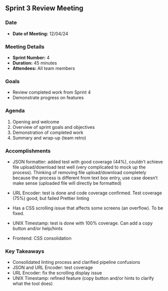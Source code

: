 ## Sprint 3 Review Meeting

### Date

- **Date of Meeting:** 12/04/24

### Meeting Details

- **Sprint Number:** 4
- **Duration:** 45 minutes
- **Attendees:** All team members

### Goals

- Review completed work from Sprint 4
- Demonstrate progress on features

### Agenda

1. Opening and welcome
2. Overview of sprint goals and objectives
3. Demonstration of completed work
4. Summary and wrap-up (team retro)

### Accomplishments

- JSON formatter: added test with good coverage (44%), couldn’t achieve file upload/download test well (very complicated to mock up the process). Thinking of removing file upload/download completely because the process is different from text box entry, use case doesn’t make sense (uploaded file will directly be formatted)

- URL Encoder: test is done and code coverage confirmed. Test coverage (75%) good, but failed Prettier linting
- Has a CSS scrolling issue that affects some screens (an overflow). To be fixed.

- UNIX Timestamp: test is done with 100% coverage. Can add a copy button and/or help/hints

- Frontend: CSS consolidation

### Key Takeaways

- Consolidated linting process and clarified pipeline confusions
- JSON and URL Encoder: test coverage
- URL Encoder: fix the scrolling display issue
- UNIX Timestamp: refined feature (copy button and/or hints to clarify what the tool does)
